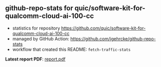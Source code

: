 ## github-repo-stats for quic/software-kit-for-qualcomm-cloud-ai-100-cc

- statistics for repository https://github.com/quic/software-kit-for-qualcomm-cloud-ai-100-cc
- managed by GitHub Action: https://github.com/jgehrcke/github-repo-stats
- workflow that created this README: `fetch-traffic-stats`

**Latest report PDF**: [report.pdf](https://github.com/njjetha/System-Design/raw/github-repo-stats/quic/software-kit-for-qualcomm-cloud-ai-100-cc/latest-report/report.pdf)

